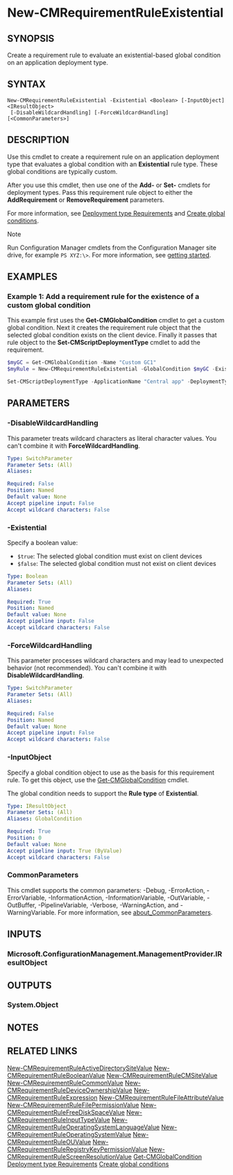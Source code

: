 ﻿---
external help file: AdminUI.PS.dll-Help.xml
Module Name: ConfigurationManager
ms.date: 12/30/2020
online version:
schema: 2.0.0
---

# New-CMRequirementRuleExistential

## SYNOPSIS

Create a requirement rule to evaluate an existential-based global condition on an application deployment type.

## SYNTAX

```
New-CMRequirementRuleExistential -Existential <Boolean> [-InputObject] <IResultObject>
 [-DisableWildcardHandling] [-ForceWildcardHandling] [<CommonParameters>]
```

## DESCRIPTION

Use this cmdlet to create a requirement rule on an application deployment type that evaluates a global condition with an **Existential** rule type. These global conditions are typically custom.

After you use this cmdlet, then use one of the **Add-** or **Set-** cmdlets for deployment types. Pass this requirement rule object to either the **AddRequirement** or **RemoveRequirement** parameters.

For more information, see [Deployment type Requirements](/mem/configmgr/apps/deploy-use/create-applications#bkmk_dt-require) and [Create global conditions](/mem/configmgr/apps/deploy-use/create-global-conditions).

> [!NOTE]
> Run Configuration Manager cmdlets from the Configuration Manager site drive, for example `PS XYZ:\>`. For more information, see [getting started](/powershell/sccm/overview).

## EXAMPLES

### Example 1: Add a requirement rule for the existence of a custom global condition

This example first uses the **Get-CMGlobalCondition** cmdlet to get a custom global condition. Next it creates the requirement rule object that the selected global condition exists on the client device. Finally it passes that rule object to the **Set-CMScriptDeploymentType** cmdlet to add the requirement.

```powershell
$myGC = Get-CMGlobalCondition -Name "Custom GC1"
$myRule = New-CMRequirementRuleExistential -GlobalCondition $myGC -Existential $true

Set-CMScriptDeploymentType -ApplicationName "Central app" -DeploymentTypeName "Install" -AddRequirement $myRule
```

## PARAMETERS

### -DisableWildcardHandling

This parameter treats wildcard characters as literal character values. You can't combine it with **ForceWildcardHandling**.

```yaml
Type: SwitchParameter
Parameter Sets: (All)
Aliases:

Required: False
Position: Named
Default value: None
Accept pipeline input: False
Accept wildcard characters: False
```

### -Existential

Specify a boolean value:

- `$true`: The selected global condition must exist on client devices
- `$false`: The selected global condition must not exist on client devices

```yaml
Type: Boolean
Parameter Sets: (All)
Aliases:

Required: True
Position: Named
Default value: None
Accept pipeline input: False
Accept wildcard characters: False
```

### -ForceWildcardHandling

This parameter processes wildcard characters and may lead to unexpected behavior (not recommended). You can't combine it with **DisableWildcardHandling**.

```yaml
Type: SwitchParameter
Parameter Sets: (All)
Aliases:

Required: False
Position: Named
Default value: None
Accept pipeline input: False
Accept wildcard characters: False
```

### -InputObject

Specify a global condition object to use as the basis for this requirement rule. To get this object, use the [Get-CMGlobalCondition](Get-CMGlobalCondition.md) cmdlet.

The global condition needs to support the **Rule type** of **Existential**.

```yaml
Type: IResultObject
Parameter Sets: (All)
Aliases: GlobalCondition

Required: True
Position: 0
Default value: None
Accept pipeline input: True (ByValue)
Accept wildcard characters: False
```

### CommonParameters
This cmdlet supports the common parameters: -Debug, -ErrorAction, -ErrorVariable, -InformationAction, -InformationVariable, -OutVariable, -OutBuffer, -PipelineVariable, -Verbose, -WarningAction, and -WarningVariable. For more information, see [about_CommonParameters](http://go.microsoft.com/fwlink/?LinkID=113216).

## INPUTS

### Microsoft.ConfigurationManagement.ManagementProvider.IResultObject
## OUTPUTS

### System.Object
## NOTES

## RELATED LINKS

[New-CMRequirementRuleActiveDirectorySiteValue](New-CMRequirementRuleActiveDirectorySiteValue.md)
[New-CMRequirementRuleBooleanValue](New-CMRequirementRuleBooleanValue.md)
[New-CMRequirementRuleCMSiteValue](New-CMRequirementRuleCMSiteValue.md)
[New-CMRequirementRuleCommonValue](New-CMRequirementRuleCommonValue.md)
[New-CMRequirementRuleDeviceOwnershipValue](New-CMRequirementRuleDeviceOwnershipValue.md)
[New-CMRequirementRuleExpression](New-CMRequirementRuleExpression.md)
[New-CMRequirementRuleFileAttributeValue](New-CMRequirementRuleFileAttributeValue.md)
[New-CMRequirementRuleFilePermissionValue](New-CMRequirementRuleFilePermissionValue.md)
[New-CMRequirementRuleFreeDiskSpaceValue](New-CMRequirementRuleFreeDiskSpaceValue.md)
[New-CMRequirementRuleInputTypeValue](New-CMRequirementRuleInputTypeValue.md)
[New-CMRequirementRuleOperatingSystemLanguageValue](New-CMRequirementRuleOperatingSystemLanguageValue.md)
[New-CMRequirementRuleOperatingSystemValue](New-CMRequirementRuleOperatingSystemValue.md)
[New-CMRequirementRuleOUValue](New-CMRequirementRuleOUValue.md)
[New-CMRequirementRuleRegistryKeyPermissionValue](New-CMRequirementRuleRegistryKeyPermissionValue.md)
[New-CMRequirementRuleScreenResolutionValue](New-CMRequirementRuleScreenResolutionValue.md)
[Get-CMGlobalCondition](Get-CMGlobalCondition.md)
[Deployment type Requirements](/mem/configmgr/apps/deploy-use/create-applications#bkmk_dt-require)
[Create global conditions](/mem/configmgr/apps/deploy-use/create-global-conditions)
